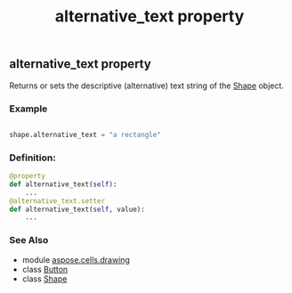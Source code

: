 ﻿---
title: alternative_text property
second_title: Aspose.Cells for Python via .NET API References
description: 
type: docs
weight: 260
url: /aspose.cells.drawing/button/alternative_text/
is_root: false
---

## alternative_text property


Returns or sets the descriptive (alternative) text string of the [Shape](/cells/python-net/aspose.cells.drawing/shape) object.

### Example 


```python

shape.alternative_text = "a rectangle"

```
### Definition:
```python
@property
def alternative_text(self):
    ...
@alternative_text.setter
def alternative_text(self, value):
    ...
```

### See Also
* module [aspose.cells.drawing](../../)
* class [Button](/cells/python-net/aspose.cells.drawing/button)
* class [Shape](/cells/python-net/aspose.cells.drawing/shape)
